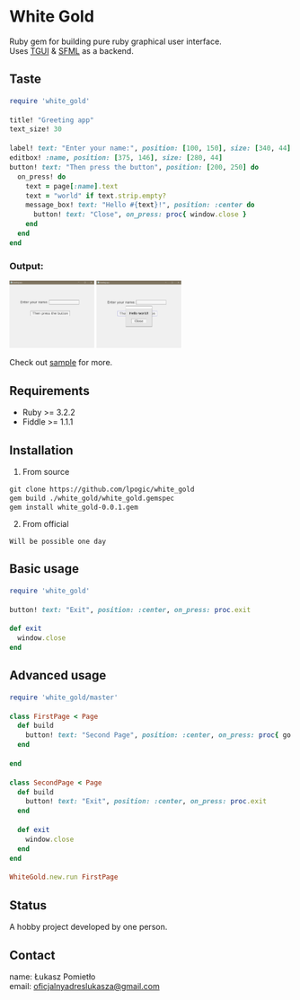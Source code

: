 White Gold 
===

Ruby gem for building pure ruby graphical user interface.<br>
Uses [TGUI](https://tgui.eu/) & [SFML](https://www.sfml-dev.org/) as a backend.

Taste
---

```RUBY
require 'white_gold'

title! "Greeting app"
text_size! 30

label! text: "Enter your name:", position: [100, 150], size: [340, 44]
editbox! :name, position: [375, 146], size: [280, 44]
button! text: "Then press the button", position: [200, 250] do
  on_press! do
    text = page[:name].text
    text = "world" if text.strip.empty?
    message_box! text: "Hello #{text}!", position: :center do
      button! text: "Close", on_press: proc{ window.close }
    end
  end
end
```
### Output:<br>
<img src="./.github/img/screen_1.PNG" width="30%">   <img src="./.github/img/screen_2.PNG" width="30%">



Check out [sample](https://github.com/lpogic/white_gold/tree/master/sample) for more.

Requirements
---
- Ruby >= 3.2.2
- Fiddle >= 1.1.1

Installation
---
1) From source
```
git clone https://github.com/lpogic/white_gold
gem build ./white_gold/white_gold.gemspec
gem install white_gold-0.0.1.gem
```
2) From official
```
Will be possible one day
```

Basic usage
---
```RUBY
require 'white_gold'

button! text: "Exit", position: :center, on_press: proc.exit

def exit
  window.close
end
```

Advanced usage
---
```RUBY
require 'white_gold/master'

class FirstPage < Page
  def build
    button! text: "Second Page", position: :center, on_press: proc{ go SecondPage }
  end

end

class SecondPage < Page
  def build
    button! text: "Exit", position: :center, on_press: proc.exit
  end

  def exit
    window.close
  end
end

WhiteGold.new.run FirstPage
```

Status
---
A hobby project developed by one person.

Contact
---
name: Łukasz Pomietło<br>
email: oficjalnyadreslukasza@gmail.com
